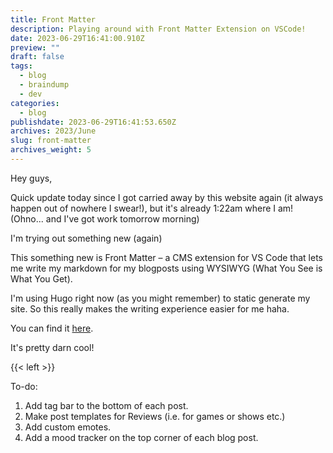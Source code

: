 ```yaml
---
title: Front Matter
description: Playing around with Front Matter Extension on VSCode!
date: 2023-06-29T16:41:00.910Z
preview: ""
draft: false
tags:
  - blog
  - braindump
  - dev
categories:
  - blog
publishdate: 2023-06-29T16:41:53.650Z
archives: 2023/June
slug: front-matter
archives_weight: 5
---
```


Hey guys,

Quick update today since I got carried away by this website again (it always happen out of nowhere I swear!), but it's already 1:22am where I am! (Ohno... and I've got work tomorrow morning)

I'm trying out something new (again)

This something new is Front Matter – a CMS extension for VS Code that lets me write my markdown for my blogposts using WYSIWYG (What You See is What You Get).

<!--more-->

I'm using Hugo right now (as you might remember) to static generate my site. So this really makes the writing experience easier for me haha.

You can find it [here](https://frontmatter.codes/).

It's pretty darn cool!

{{< left >}}

To-do: <br>
1. Add tag bar to the bottom of each post. <br>
2. Make post templates for Reviews (i.e. for games or shows etc.) <br>
3. Add custom emotes. <br>
4. Add a mood tracker on the top corner of each blog post.